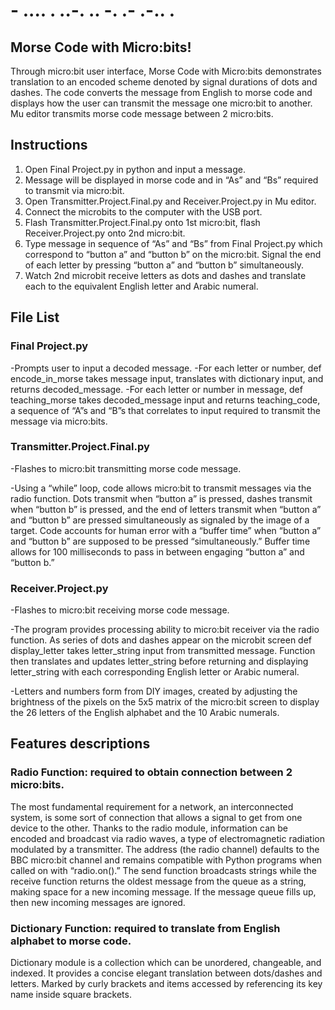 # - .... .       ..-. .. -. .- .-.. .
## Morse Code with Micro:bits!

Through micro:bit user interface, Morse Code with Micro:bits demonstrates translation to an encoded scheme denoted by signal durations of dots and dashes. The code converts the message from English to morse code and displays how the user can transmit the message one micro:bit to another. Mu editor transmits morse code message between 2 micro:bits.

## Instructions
1. Open Final Project.py in python and input a message.
2. Message will be displayed in morse code and in “As” and “Bs” required to transmit via micro:bit.
3. Open Transmitter.Project.Final.py and Receiver.Project.py in Mu editor.
4. Connect the microbits to the computer with the USB port.
5. Flash Transmitter.Project.Final.py onto 1st micro:bit, flash Receiver.Project.py onto 2nd micro:bit.
6. Type message in sequence of “As” and “Bs” from Final Project.py which correspond to “button a” and “button b” on the micro:bit. Signal the end of each letter by pressing “button a” and “button b” simultaneously.
7. Watch 2nd microbit receive letters as dots and dashes and translate each to the equivalent English letter and Arabic numeral.

## File List 
### Final Project.py
-Prompts user to input a decoded message.
-For each letter or number, def encode_in_morse takes message input, translates with dictionary input, and returns decoded_message.
-For each letter or number in message, def teaching_morse takes decoded_message input and returns teaching_code, a sequence of “A”s and “B”s that correlates to input required to transmit the message via micro:bits.
### Transmitter.Project.Final.py
-Flashes to micro:bit transmitting morse code message.

-Using a “while” loop, code allows micro:bit to transmit messages via the radio function. Dots transmit when “button a” is pressed, dashes transmit when “button b” is pressed, and the end of letters transmit when “button a” and “button b” are pressed simultaneously as signaled by the image of a target. Code accounts for human error with a “buffer time” when “button a” and “button b” are supposed to be pressed “simultaneously.” Buffer time allows for 100 milliseconds to pass in between engaging “button a” and “button b.”

### Receiver.Project.py
-Flashes to micro:bit receiving morse code message.

-The program provides processing ability to micro:bit receiver via the radio function. As series of dots and dashes appear on the microbit screen def display_letter takes letter_string input from transmitted message. Function then translates and updates letter_string before returning and displaying letter_string with each corresponding English letter or Arabic numeral.

-Letters and numbers form from DIY images, created by adjusting the brightness of the pixels on the 5x5 matrix of the micro:bit screen to display the 26 letters of the English alphabet and the 10 Arabic numerals.

## Features descriptions 
### Radio Function: required to obtain connection between 2 micro:bits.
The most fundamental requirement for a network, an interconnected system, is some sort of connection that allows a signal to get from one device to the other. Thanks to the radio module, information can be encoded and broadcast via radio waves, a type of electromagnetic radiation modulated by a transmitter. The address (the radio channel) defaults to the BBC micro:bit channel and remains compatible with Python programs when called on with “radio.on().” The send function broadcasts strings while the receive function returns the oldest message from the queue as a string, making space for a new incoming message. If the message queue fills up, then new incoming messages are ignored.

### Dictionary Function: required to translate from English alphabet to morse code.
Dictionary module is a collection which can be unordered, changeable, and indexed. It provides a concise elegant translation between dots/dashes and letters. Marked by curly brackets and items accessed by referencing its key name inside square brackets.


